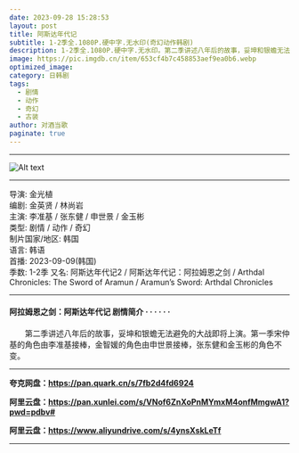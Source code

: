 ```yaml
---
date: 2023-09-28 15:28:53
layout: post
title: 阿斯达年代记
subtitle: 1-2季全.1080P.硬中字.无水印(奇幻动作韩剧)
description: 1-2季全.1080P.硬中字.无水印。第二季讲述八年后的故事，妥坤和银蟾无法避免的大战即将上演。第一季宋仲基的角色由李准基接棒，金智媛的角色由申世景接棒，张东健和金玉彬的角色不变...
image: https://pic.imgdb.cn/item/653cf4b7c458853aef9ea0b6.webp
optimized_image: 
category: 日韩剧
tags:
  - 剧情
  - 动作
  - 奇幻
  - 古装
author: 对酒当歌
paginate: true
---
```

---

![Alt text](https://pic.imgdb.cn/item/653cf5d1c458853aefa523ab.webp)

---

导演: 金光植  
编剧: 金英贤 / 林尚岩  
主演: 李准基 / 张东健 / 申世景 / 金玉彬  
类型: 剧情 / 动作 / 奇幻  
制片国家/地区: 韩国  
语言: 韩语  
首播: 2023-09-09(韩国)  
季数: 1-2季
又名: 阿斯达年代记2 / 阿斯达年代记：阿拉姆恩之剑 / Arthdal Chronicles: The Sword of Aramun / Aramun’s Sword: Arthdal Chronicles  

---

#### 阿拉姆恩之剑：阿斯达年代记 剧情简介 · · · · · ·

　　第二季讲述八年后的故事，妥坤和银蟾无法避免的大战即将上演。第一季宋仲基的角色由李准基接棒，金智媛的角色由申世景接棒，张东健和金玉彬的角色不变。

---

**夸克网盘：<https://pan.quark.cn/s/7fb2d4fd6924>**

**阿里云盘：<https://pan.xunlei.com/s/VNof6ZnXoPnMYmxM4onfMmgwA1?pwd=pdbv#>**

**阿里云盘：<https://www.aliyundrive.com/s/4ynsXskLeTf>**

---
